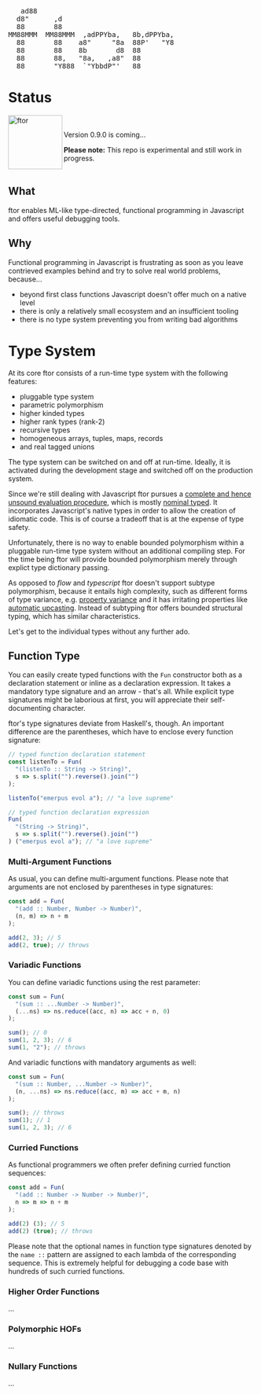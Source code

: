 <pre>
   ad88                                   
  d8"      ,d                             
  88       88                             
MM88MMM  MM88MMM  ,adPPYba,   8b,dPPYba,  
  88       88    a8"     "8a  88P'   "Y8  
  88       88    8b       d8  88          
  88       88,   "8a,   ,a8"  88          
  88       "Y888  `"YbbdP"'   88          
</pre>

# Status

<img src="https://i.stack.imgur.com/UqCPm.png?s=328&g=1" height="110" alt="ftor" align="left">

<br>

Version 0.9.0 is coming...

**Please note:** This repo is experimental and still work in progress.
<br><br>

## What

ftor enables ML-like type-directed, functional programming in Javascript and offers useful debugging tools.

## Why

Functional programming in Javascript is frustrating as soon as you leave contrieved examples behind and try to solve real world problems, because...

* beyond first class functions Javascript doesn't offer much on a native level
* there is only a relatively small ecosystem and an insufficient tooling
* there is no type system preventing you from writing bad algorithms

# Type System

At its core ftor consists of a run-time type system with the following features:

* pluggable type system
* parametric polymorphism
* higher kinded types
* higher rank types (rank-2)
* recursive types
* homogeneous arrays, tuples, maps, records
* and real tagged unions

The type system can be switched on and off at run-time. Ideally, it is activated during the development stage and switched off on the production system.

Since we're still dealing with Javascript ftor pursues a <a href="https://eschew.wordpress.com/2009/08/31/sound-and-complete/">complete and hence unsound evaluation procedure</a>, which is mostly <a href="https://en.wikipedia.org/wiki/Nominal_type_system">nominal typed</a>. It incorporates Javascript's native types in order to allow the creation of idiomatic code. This is of course a tradeoff that is at the expense of type safety.

Unfortunately, there is no way to enable bounded polymorphism within a pluggable run-time type system without an additional compiling step. For the time being ftor will provide bounded polymorphism merely through explict type dictionary passing.

As opposed to _flow_ and _typescript_ ftor doesn't support subtype polymorphism, because it entails high complexity, such as different forms of type variance, e.g. <a href="https://flow.org/blog/2016/10/04/Property-Variance/">property variance</a> and it has irritating properties like <a href="https://brianmckenna.org/blog/row_polymorphism_isnt_subtyping">automatic upcasting</a>. Instead of subtyping ftor offers bounded structural typing, which has similar characteristics.

Let's get to the individual types without any further ado.

## Function Type

You can easily create typed functions with the `Fun` constructor both as a declaration statement or inline as a declaration expression. It takes a mandatory type signature and an arrow - that's all. While explicit type signatures might be laborious at first, you will appreciate their self-documenting character.

ftor's type signatures deviate from Haskell's, though. An important difference are the parentheses, which have to enclose every function signature:

```Javascript
// typed function declaration statement
const listenTo = Fun(
  "(listenTo :: String -> String)",
  s => s.split("").reverse().join("")
);

listenTo("emerpus evol a"); // "a love supreme"

// typed function declaration expression
Fun(
  "(String -> String)",
  s => s.split("").reverse().join("")
) ("emerpus evol a"); // "a love supreme"
```

### Multi-Argument Functions

As usual, you can define multi-argument functions. Please note that arguments are not enclosed by parentheses in type signatures:

```Javascript
const add = Fun(
  "(add :: Number, Number -> Number)",
  (n, m) => n + m
);

add(2, 3); // 5
add(2, true); // throws
```
### Variadic Functions

You can define variadic functions using the rest parameter:

```Javascript
const sum = Fun(
  "(sum :: ...Number -> Number)",
  (...ns) => ns.reduce((acc, n) => acc + n, 0)
);

sum(); // 0
sum(1, 2, 3); // 6
sum(1, "2"); // throws
```
And variadic functions with mandatory arguments as well:

```Javascript
const sum = Fun(
  "(sum :: Number, ...Number -> Number)",
  (n, ...ns) => ns.reduce((acc, m) => acc + m, n)
);

sum(); // throws
sum(1); // 1
sum(1, 2, 3); // 6
```
### Curried Functions

As functional programmers we often prefer defining curried function sequences:

```Javascript
const add = Fun(
  "(add :: Number -> Number -> Number)",
  n => m => n + m
);

add(2) (3); // 5
add(2) (true); // throws
```
Please note that the optional names in function type signatures denoted by the `name ::` pattern are assigned to each lambda of the corresponding sequence. This is extremely helpful for debugging a code base with hundreds of such curried functions.

### Higher Order Functions

...

### Polymorphic HOFs

...

### Nullary Functions

...